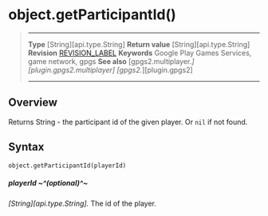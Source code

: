# object.getParticipantId()

> --------------------- ------------------------------------------------------------------------------------------
> __Type__              [String][api.type.String]
> __Return value__      [String][api.type.String]
> __Revision__          [REVISION_LABEL](REVISION_URL)
> __Keywords__          Google Play Games Services, game network, gpgs
> __See also__          [gpgs2.multiplayer.*][plugin.gpgs2.multiplayer]
>                       [gpgs2.*][plugin.gpgs2]
> --------------------- ------------------------------------------------------------------------------------------

## Overview

Returns String - the participant id of the given player. Or `nil` if not found.

## Syntax

	object.getParticipantId(playerId)

##### playerId ~^(optional)^~
_[String][api.type.String]._ The id of the player.